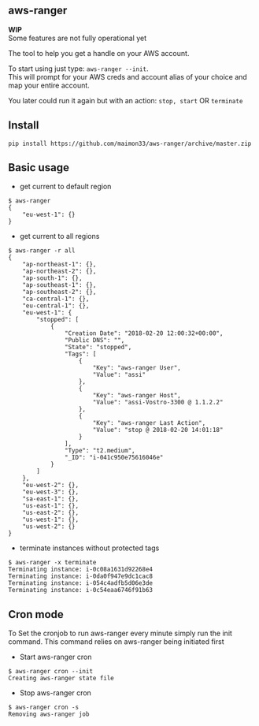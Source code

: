 ## aws-ranger

**WIP**<br>
Some features are not fully operational yet

The tool to help you get a handle on your AWS account.

To start using just type: `aws-ranger --init`.<br>
This will prompt for your AWS creds and account alias of your choice and map your entire account.

You later could run it again but with an action: `stop, start` OR `terminate`


## Install
`pip install https://github.com/maimon33/aws-ranger/archive/master.zip`

## Basic usage
* get current to default region
```
$ aws-ranger
{
    "eu-west-1": {}
}
```
* get current to all regions
```
$ aws-ranger -r all
{
    "ap-northeast-1": {}, 
    "ap-northeast-2": {}, 
    "ap-south-1": {}, 
    "ap-southeast-1": {}, 
    "ap-southeast-2": {}, 
    "ca-central-1": {}, 
    "eu-central-1": {}, 
    "eu-west-1": {
        "stopped": [
            {
                "Creation Date": "2018-02-20 12:00:32+00:00", 
                "Public DNS": "", 
                "State": "stopped", 
                "Tags": [
                    {
                        "Key": "aws-ranger User", 
                        "Value": "assi"
                    }, 
                    {
                        "Key": "aws-ranger Host", 
                        "Value": "assi-Vostro-3300 @ 1.1.2.2"
                    }, 
                    {
                        "Key": "aws-ranger Last Action", 
                        "Value": "stop @ 2018-02-20 14:01:18"
                    }
                ], 
                "Type": "t2.medium", 
                "_ID": "i-041c950e75616046e"
            }
        ]
    }, 
    "eu-west-2": {}, 
    "eu-west-3": {}, 
    "sa-east-1": {}, 
    "us-east-1": {}, 
    "us-east-2": {}, 
    "us-west-1": {}, 
    "us-west-2": {}
}
```
* terminate instances without protected tags
```
$ aws-ranger -x terminate
Terminating instance: i-0c08a1631d92268e4
Terminating instance: i-0da0f947e9dc1cac8
Terminating instance: i-054c4adfb5d06e3de
Terminating instance: i-0c54eaa6746f91b63
```

## Cron mode

To Set the cronjob to run aws-ranger every minute simply run the init command. This command relies on aws-ranger being initiated first
* Start aws-ranger cron
```
$ aws-ranger cron --init
Creating aws-ranger state file
```

* Stop aws-ranger cron
```
$ aws-ranger cron -s
Removing aws-ranger job
```